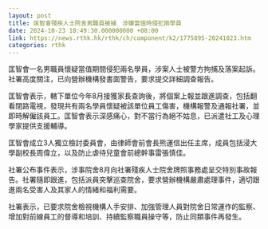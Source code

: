 ```yaml
---
layout: post
title: 匡智會殘疾人士院舍男職員被捕　涉嫌當值時侵犯兩學員　
date: 2024-10-23 18:49:30.000000000 +08:00
link: https://news.rthk.hk/rthk/ch/component/k2/1775895-20241023.htm
categories: rthk
---
```


匡智會一名男職員懷疑當值期間侵犯兩名學員，涉案人士被警方拘捕及落案起訴。社署高度關注，已向營辦機構發書面警告，要求提交詳細調查報告。

匡智會表示，轄下單位今年8月接獲家長查詢後，將個案上報並跟進調查，包括翻看閉路電視，發現共有兩名學員懷疑被該單位員工傷害，機構報警及通報社署，並即時解僱該員工。匡智會表示深感痛心，對不當行為絕不姑息，已派遣社工及心理學家提供支援輔導。

匡智會成立3人獨立檢討委員會，由律師會前會長熊運信出任主席，成員包括浸大學副校長周偉立，以及防止虐待兒童會前總幹事雷張慎佳。

社署公布事件表示，涉事院舍8月向社署殘疾人士院舍牌照事務處呈交特別事故報告。社署隨即跟進，包括派員突擊巡查院舍，要求營辦機構嚴肅處理事件，適切跟進兩名受害人及其家人的情緒和福利需要。

社署表示，已要求院舍檢視機構人手安排、加強管理人員對院舍日常運作的監察、增加對前線員工的督導和培訓、持續監察職員操守等，防止同類事件再發生。
